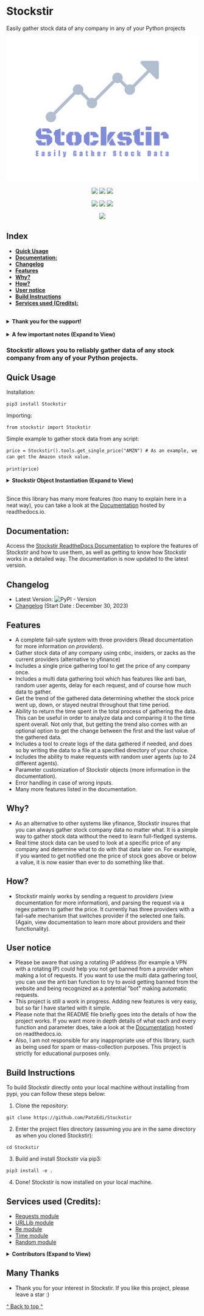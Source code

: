 <!-- omit in toc -->
# Stockstir
Easily gather stock data of any company in any of your Python projects

![stockstir-logo](https://github.com/PatzEdi/Stockstir/raw/main/docs/img/stockstir_logo.png)

<p align="center">
	<img src="https://img.shields.io/badge/License-MIT-brightgreen"
		height="23">
	<img src="https://img.shields.io/badge/Creator-PatzEdi-brightgreen"
		height="23">
	<img src="https://readthedocs.org/projects/stockstir/badge/?version=latest"
		height="23">
</p>

<p align = "center">
	<img src="https://static.pepy.tech/badge/stockstir"
		height="23">
	<img src="https://static.pepy.tech/badge/Stockstir/week"
		height="23">
	<img src="https://static.pepy.tech/badge/Stockstir/month"
		height="23">
</p>

<p align = "center">
	<img src="https://img.shields.io/pypi/v/Stockstir?style=flat&color=%23FFA500"
		height="23">
</p>

<!-- omit in toc -->
## Index
- [**Quick Usage**](#quick-usage)
- [**Documentation:**](#documentation)
- [**Changelog**](#changelog)
- [**Features**](#features)
- [**Why?**](#why)
- [**How?**](#how)
- [**User notice**](#user-notice)
- [**Build Instructions**](#build-instructions)
- [**Services used (Credits):**](#services-used-credits)

<br/>
<details>
<summary><strong>Thank you for the support!</strong></summary>
<br/>

**Starrers:**
[@joolybugg](https://github.com/joolybugg), [@BHX2](https://github.com/BHX2), [@electronicjude](https://github.com/electronicjude), [@zdrummond](https://github.com/zdrummond), [@JamesSullivan](https://github.com/JamesSullivan), [@mptsolutions](https://github.com/mptsolutions), [@FrankD412](https://github.com/FrankD412), [@fumbles](https://github.com/fumbles), [@shunsock](https://github.com/shunsock), [@verystealthy](https://github.com/verystealthy), [@agarcialeon](https://github.com/agarcialeon), [@hassan-surmount](https://github.com/hassan-surmount), [@DeflateAwning](https://github.com/DeflateAwning), [@ThinkCode](https://github.com/ThinkCode), [@stvnksslr](https://github.com/stvnksslr),[@rawberg](https://github.com/rawberg), [@z1001123](https://github.com/z1001123), [@soundtrackgeek](https://github.com/soundtrackgeek), [@Giddu](https://github.com/Giddu), [@T31M](https://github.com/T31M), [@somas1](https://github.com/somas1), [@rexzhang](https://github.com/rexzhang), [@arturo-zarzilla](https://github.com/arturo-zarzilla), [@dfd](https://github.com/dfd), [@ArcturusMajere](https://github.com/ArcturusMajere), [@LambertusDekker](https://github.com/LambertusDekker), [@508chris](https://github.com/508chris), [@PandaStacker](https://github.com/PandaStacker), [@piksu](https://github.com/piksu), [@cameronhptdev](https://github.com/cameronhptdev), [@bazfire](https://github.com/bazfire), [@AceofSpades5757](https://github.com/AceofSpades5757), [@georgettica](https://github.com/georgettica), [@LeonardPuettmann](https://github.com/LeonardPuettmann), [@Shrhawk](https://github.com/Shrhawk), [@builderjer](https://github.com/builderjer)

**Thank you for 35+ Stars! Thank you for 10K+ Downloads!**
If you do not wish to be in the list above, please let me know by either creating an issue or messaging me through reddit (linked on my website https://patzedi.github.io). Also, it may take me a while (depending on the time) to put new stargazers on the README, but it will be done nonetheless :) Also, if you are viewing on PyPi, this list above will most likely not be updated to the latest amount of starrers, as I would have to create a new release every time. Commits for new starrers will take place on the GitHub page.

</details>
<br/>
<details>

<summary><strong>A few important notes (Expand to View)</strong></summary>
<br/>

*Verified commits are now being used (Verified commits are used to make sure you know the real developer/trusted person is comitting to the branch/project)*

**Automatic provider integrity/validity checks have now been implemented on my side through crontab! Checks run 5 times a day, and a notification is sent to my phone and desktop to notify me of the status. This way, if any provider fails, I will be notified much sooner than before**

As a reminder, if any errors are found in the documentation, codebase, etc. feel free to create an issue on the Github page. We are all here to learn and improve. Thanks!
</details>

<!-- omit in toc -->
### **Stockstir allows you to reliably gather data of any stock company from any of your Python projects.** 


## **Quick Usage**

Installation:
```
pip3 install Stockstir
```

Importing:
```
from stockstir import Stockstir
```
Simple example to gather stock data from any script:
```
price = Stockstir().tools.get_single_price("AMZN") # As an example, we can get the Amazon stock value.

print(price)
```
<details>
<summary><strong>Stockstir Object Instantiation (Expand to View)</strong></summary>

```
stockstir = Stockstir()
# Below, as an example, we can instantiate the classes within the Stockstir object, which is in this case called stockstir.
tools = stockstir.tools
providers = stockstir.providers
api = stockstir.api
```
You can also customize certain aspects of each Stockstir object you instantiate:
```
stockstir = Stockstir(provider = 'cnbc', random_user_agent=True, print_output = True) # default provider = 'cnbc' (can be set to 'insider' or 'zacks' as well (cnbc recommended)), random_user_agent defaults to False, print_output defaults to False. (Note: print_output is only used for certain funcs such as multi_data_gathering)
# Below, as an example, we can instantiate the classes within the Stockstir object, which is in this case called stockstir.
tools = stockstir.tools
providers = stockstir.providers
api = stockstir.api
```
</details>

<br/>

Since this library has many more features (too many to explain here in a neat way), you can take a look at the [Documentation](https://stockstir.readthedocs.io/en/latest/index.html) hosted by readthedocs.io.

## **Documentation:**
Access the [Stockstir ReadtheDocs Documentation](https://stockstir.readthedocs.io/en/latest/index.html) to explore the features of Stockstir and how to use them, as well as getting to know how Stockstir works in a detailed way. The documentation is now updated to the latest version.

## **Changelog**
- Latest Version: ![PyPI - Version](https://img.shields.io/pypi/v/Stockstir?style=flat-square&color=%23000)
- [Changelog](/CHANGELOG.md) (Start Date : December 30, 2023)

## **Features**
- A complete fail-safe system with three providers (Read documentation for more information on *providers*).
- Gather stock data of any company using cnbc, insiders, or zacks as the current providers (alternative to yfinance)
- Includes a single price gathering tool to get the price of any company once.
- Includes a multi data gathering tool which has features like anti ban, random user agents, delay for each request, and of course how much data to gather.  
- Get the trend of the gathered data determining whether the stock price went up, down, or stayed neutral throughout that time period.
- Ability to return the time spent in the total process of gathering the data. This can be useful in order to analyze data and comparing it to the time spent overall. Not only that, but getting the trend also comes with an optional option to get the change between the first and the last value of the gathered data.
- Includes a tool to create logs of the data gathered if needed, and does so by writing the data to a file at a specified directory of your choice.
- Includes the ability to make requests with random user agents (up to 24 different agents).
- Parameter customization of Stockstir objects (more information in the documentation).
- Error handling in case of wrong inputs.
- Many more features listed in the documentation.
## **Why?**
- As an alternative to other systems like yfinance, Stockstir insures that you can always gather stock company data no matter what. It is a simple way to gather stock data without the need to learn full-fledged systems.
- Real time stock data can be used to look at a specific price of any company and determine what to do with that data later on. For example, if you wanted to get notified one the price of stock goes above or below a value, it is now easier than ever to do something like that. 

## **How?**
- Stockstir mainly works by sending a request to *providers* (view documentation for more information), and parsing the request via a regex pattern to gather the price. It currently has three providers with a fail-safe mechanism that switches provider if the selected one fails. (Again, view documentation to learn more about providers and their functionality).

## **User notice**
- Please be aware that using a rotating IP address (for example a VPN with a rotating IP) could help you not get banned from a provider when making a lot of requests. If you want to use the multi data gathering tool, you can use the anti ban function to try to avoid getting banned from the website and being recognized as a potential "bot" making automatic requests.
- This project is still a work in progress. Adding new features is very easy, but so far I have started with it simple. 
- Please note that the README file briefly goes into the details of how the project works. If you want more in depth details of what each and every function and parameter does, take a look at the [Documentation](https://stockstir.readthedocs.io/en/latest/index.html) hosted on readthedocs.io.
- Also, I am not responsible for any inappropriate use of this library, such as being used for spam or mass-collection purposes. This project is strictly for educational purposes only.

## **Build Instructions**
To build Stockstir directly onto your local machine without installing from pypi, you can follow these steps below:
1. Clone the repository:
```
git clone https://github.com/PatzEdi/Stockstir
```
2. Enter the project files directory (assuming you are in the same directory as when you cloned Stockstir):
```
cd Stockstir
```
3. Build and install Stockstir via pip3:
```
pip3 install -e .
```
4. Done! Stockstir is now installed on your local machine.

## **Services used (Credits):**
- [Requests module](https://requests.readthedocs.io/en/latest/)
- [URLLib module](https://docs.python.org/3/library/urllib.html)
- [Re module](https://docs.python.org/3/library/re.html)
- [Time module](https://docs.python.org/3/library/time.html)
- [Random module](https://docs.python.org/3/library/random.html)
<details>
<summary><strong>Contributors (Expand to View)</strong></summary>
Thank you all for your suggestions for improving Stockstir!

<br/>

1. [striata](https://www.reddit.com/user/striata/) for the suggestions on following PEP guidelines and code efficiency enhancements in [this post](https://www.reddit.com/r/Python/comments/18uuyjr/comment/kfnju1d/?utm_source=share&utm_medium=web2x&context=3), thank you!

2. [PandaStacker](https://github.com/PandaStacker) for taking the time to suggest new functions for Stockstir in [this pull request](https://github.com/PatzEdi/Stockstir/pull/3). Thanks for the contributions!

*Contributors in this list gave me permission to put them on the README*
</details>

<!-- omit in toc -->
## **Many Thanks**
- Thank you for your interest in Stockstir. If you like this project, please leave a star :)

[^ Back to top ^](#stockstir)